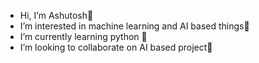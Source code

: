 - Hi, I’m Ashutosh👋
- I’m interested in machine learning and AI based things👀
- I’m currently learning python 🐍
- I’m looking to collaborate on AI based project🤝


<!---
ashxutosh/ashxutosh is a ✨ special ✨ repository because its `README.md` (this file) appears on your GitHub profile.
You can click the Preview link to take a look at your changes.
--->
